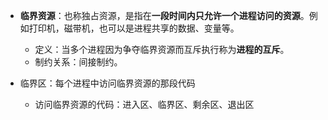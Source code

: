 * **临界资源**：也称独占资源，是指在**一段时间内只允许一个进程访问的资源**。例如打印机，磁带机，也可以是进程共享的数据、变量等。
  * 定义：当多个进程因为争夺临界资源而互斥执行称为**进程的互斥**。
  * 制约关系：间接制约。


* 临界区：每个进程中访问临界资源的那段代码
  * 访问临界资源的代码：进入区、临界区、剩余区、退出区

